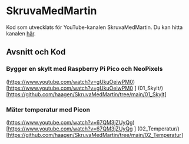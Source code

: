 # SkruvaMedMartin
Kod som utvecklats för YouTube-kanalen SkruvaMedMartin. Du kan hitta kanalen [här](https://www.youtube.com/@SkruvaMedMartin).

## Avsnitt och Kod

### Bygger en skylt med Raspberry Pi Pico och NeoPixels
(https://www.youtube.com/watch?v=gUkuOeiwPM0)[https://www.youtube.com/watch?v=gUkuOeiwPM0
]
(01_Skylt/)[https://github.com/haagen/SkruvaMedMartin/tree/main/01_Skylt]

### Mäter temperatur med Picon
(https://www.youtube.com/watch?v=67QM3jZUyQg)[https://www.youtube.com/watch?v=67QM3jZUyQg
]
(02_Temperatur/)[https://github.com/haagen/SkruvaMedMartin/tree/main/02_Temperatur]
